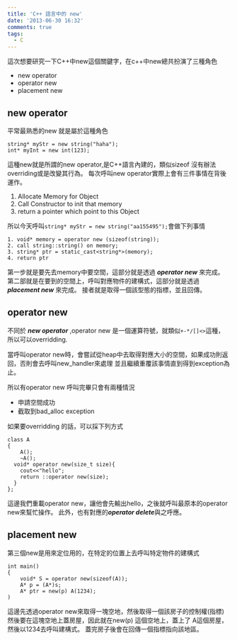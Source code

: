 ```yaml
---
title: 'C++ 語言中的 new'
date: '2013-06-30 16:32'
comments: true
tags:
  - C
---
```

這次想要研究一下C++中new這個關鍵字，在c++中new總共扮演了三種角色

- new operator
- operator new
- placement new


## new operator ##
平常最熟悉的new 就是屬於這種角色
```
string* myStr = new string("haha");
int* myInt = new int(123);
```
這種new就是所謂的new operator,是C++語言內建的，類似sizeof
沒有辦法overriding或是改變其行為。
每次呼叫new operator實際上會有三件事情在背後運作。

1. Allocate Memory for Object
2. Call Constructor to init that memory
3. return a pointer which point to this Object

所以今天呼叫`string* myStr = new string("aa155495");`會做下列事情
```
1. void* memory = operator new (sizeof(string));
2. call string::string() on memory;
3. string* ptr = static_cast<string*>(memory);
4. return ptr
```

第一步就是要先去memory中要空間，這部分就是透過 ***operator new*** 來完成。
第二部就是在要到的空間上，呼叫對應物件的建構式，這部分就是透過 ***placement new*** 來完成。
接者就是取得一個該型態的指標，並且回傳。

## operator new ##
不同於 ***new operator*** ,operator new 是一個運算符號，就類似`+-*/[]<>`這種，所以可以overridding.

當呼叫operator new時，會嘗試從heap中去取得對應大小的空間，如果成功則返回，否則會去呼叫new_handler來處理
並且繼續重覆該事情直到得到exception為止。

所以有operator new 呼叫完畢只會有兩種情況
- 申請空間成功
- 截取到bad_alloc exception

如果要overridding 的話，可以採下列方式
```
class A
{
	A();
	~A();
  void* operator new(size_t size){
  	cout<<"hello";
    return ::operator new(size);
  }
};
```
這邊我們重載operator new，讓他會先輸出hello，之後就呼叫最原本的operator new來幫忙操作。
此外，也有對應的***operator delete***與之呼應。

## placement new ##
第三個new是用來定位用的，在特定的位置上去呼叫特定物件的建構式
```
int main()
{
	void* S = operator new(sizeof(A));
	A* p = (A*)s;
	A* ptr = new(p) A(1234);
)
```
這邊先透過operator new來取得一塊空地，然後取得一個該房子的控制權(指標)
然後要在這塊空地上蓋房屋，因此就在new(p) 這個空地上，蓋上了 A這個房屋，然後以1234去呼叫建構式。
蓋完房子後會在回傳一個指標指向該地區。
